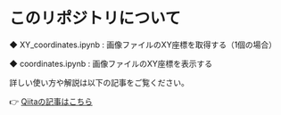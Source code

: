 # このリポジトリについて

◆ XY_coordinates.ipynb : 画像ファイルのXY座標を取得する（1個の場合）

◆ coordinates.ipynb : 画像ファイルのXY座標を表示する

詳しい使い方や解説は以下の記事をご覧ください。

👉 [Qiitaの記事はこちら](https://qiita.com/iwakazusuwa/items/cdd97b44ef74572e3b8a)

